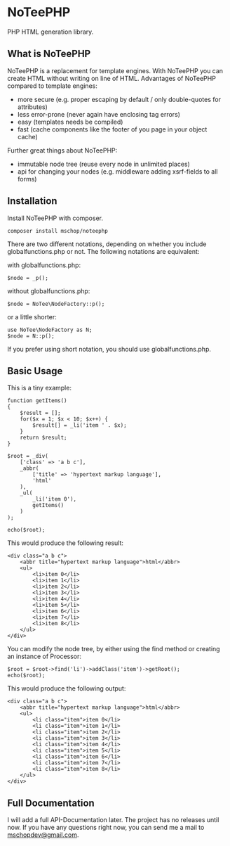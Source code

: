 # NoTeePHP
PHP HTML generation library.

## What is NoTeePHP

NoTeePHP is a replacement for template engines. With NoTeePHP you can create HTML without writing on line of HTML.
Advantages of NoTeePHP compared to template engines:

- more secure (e.g. proper escaping by default / only double-quotes for attributes)
- less error-prone (never again have enclosing tag errors)
- easy (templates needs be compiled)
- fast (cache components like the footer of you page in your object cache)

Further great things about NoTeePHP:

- immutable node tree (reuse every node in unlimited places)
- api for changing your nodes (e.g. middleware adding xsrf-fields to all forms)

## Installation

Install NoTeePHP with composer.

```
composer install mschop/noteephp
```

There are two different notations, depending on whether you include globalfunctions.php or not.
The following notations are equivalent:

with globalfunctions.php:

```
$node = _p();
```

without globalfunctions.php:

```
$node = NoTee\NodeFactory::p();
```

or a little shorter:

```
use NoTee\NodeFactory as N;
$node = N::p();
```

If you prefer using short notation, you should use globalfunctions.php.

## Basic Usage

This is a tiny example:

    function getItems()
    {
        $result = [];
        for($x = 1; $x < 10; $x++) {
            $result[] = _li('item ' . $x);
        }
        return $result;
    }
    
    $root = _div(
        ['class' => 'a b c'],
        _abbr(
            ['title' => 'hypertext markup language'],
            'html'
        ),
        _ul(
            _li('item 0'),
            getItems()
        )
    );
    
    echo($root);

This would produce the following result:

    <div class="a b c">
        <abbr title="hypertext markup language">html</abbr>
        <ul>
            <li>item 0</li>
            <li>item 1</li>
            <li>item 2</li>
            <li>item 3</li>
            <li>item 4</li>
            <li>item 5</li>
            <li>item 6</li>
            <li>item 7</li>
            <li>item 8</li>
        </ul>
    </div>

You can modify the node tree, by either using the find method or creating an instance of Processor:

    $root = $root->find('li')->addClass('item')->getRoot();
    echo($root);
   
This would produce the following output:

    <div class="a b c">
        <abbr title="hypertext markup language">html</abbr>
        <ul>
            <li class="item">item 0</li>
            <li class="item">item 1</li>
            <li class="item">item 2</li>
            <li class="item">item 3</li>
            <li class="item">item 4</li>
            <li class="item">item 5</li>
            <li class="item">item 6</li>
            <li class="item">item 7</li>
            <li class="item">item 8</li>
        </ul>
    </div>


## Full Documentation

I will add a full API-Documentation later. The project has no releases until now.
If you have any questions right now, you can send me a mail to mschopdev@gmail.com.
